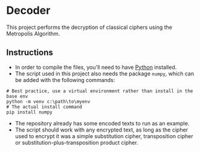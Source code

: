 # Decoder
This project performs the decryption of classical ciphers using the Metropolis Algorithm.
## Instructions
* In order to compile the files, you'll need to have [Python](https://www.python.org/downloads/) installed.
* The script used in this project also needs the package `numpy`, which can be added with the following commands:
```
# Best practice, use a virtual environment rather than install in the base env
python -m venv c:\path\to\myenv
# The actual install command
pip install numpy
```
* The repository already has some encoded texts to run as an example.
* The script should work with any encrypted text, as long as the cipher used to encrypt it was a simple substitution cipher, transposition cipher or substitution-plus-transposition product cipher.
